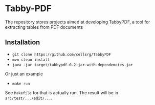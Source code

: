 # Tabby-PDF
The repository stores projects aimed at developing TabbyPDF, a tool for extracting tables from PDF documents

## Installation ##
- `git clone https://github.com/cellsrg/TabbyPDF`
- `mvn clean install`
- `java -jar target/tabbypdf-0.2-jar-with-dependencies.jar`

Or just an example

- `make run`

See `Makefile` for that is actually run. The result will be in `src/test/.../edit/...`.

